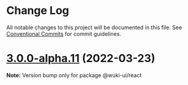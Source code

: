 # Change Log

All notable changes to this project will be documented in this file.
See [Conventional Commits](https://conventionalcommits.org) for commit guidelines.

# [3.0.0-alpha.11](https://github.com/melishev/wuki/compare/v3.0.0-alpha.10...v3.0.0-alpha.11) (2022-03-23)

**Note:** Version bump only for package @wuki-ui/react
